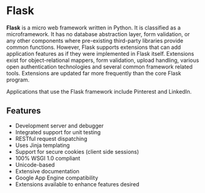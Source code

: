 # Flask

**Flask**  is a micro  web framework written in  Python. It is classified as a  microframework. It has no database abstraction layer, form validation, or any other components where pre-existing third-party libraries provide common functions. However, Flask supports extensions that can add application features as if they were implemented in Flask itself. Extensions exist for object-relational mappers, form validation, upload handling, various open authentication technologies and several common framework related tools. Extensions are updated far more frequently than the core Flask program.

Applications that use the Flask framework include  Pinterest and  LinkedIn.

## Features

- Development server and debugger
- Integrated support for unit testing
- RESTful request dispatching
- Uses Jinja templating
- Support for secure cookies (client side sessions)
- 100% WSGI 1.0 compliant
- Unicode-based
- Extensive documentation
- Google App Engine compatibility
- Extensions available to enhance features desired
